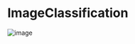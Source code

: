 # ImageClassification
 ![image](https://user-images.githubusercontent.com/86160178/122648436-e8a09800-d15b-11eb-975f-1af6bdbe12dd.png)


